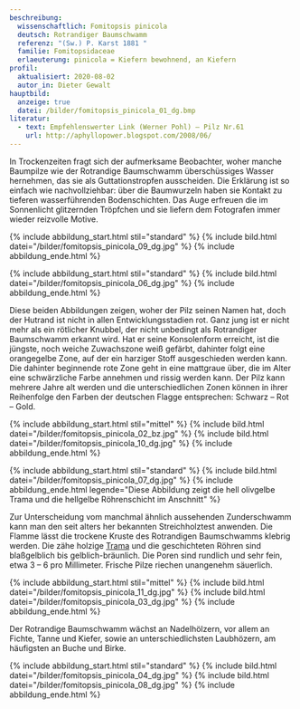 ```yaml
---
beschreibung:
  wissenschaftlich: Fomitopsis pinicola
  deutsch: Rotrandiger Baumschwamm
  referenz: "(Sw.) P. Karst 1881 "
  familie: Fomitopsidaceae
  erlaeuterung: pinicola = Kiefern bewohnend, an Kiefern
profil:
  aktualisiert: 2020-08-02
  autor_in: Dieter Gewalt
hauptbild:
  anzeige: true
  datei: /bilder/fomitopsis_pinicola_01_dg.bmp
literatur:
  - text: Empfehlenswerter Link (Werner Pohl) – Pilz Nr.61
    url: http://aphyllopower.blogspot.com/2008/06/
---
```

In Trockenzeiten fragt sich der aufmerksame Beobachter, woher manche Baumpilze wie der Rotrandige Baumschwamm überschüssiges Wasser hernehmen, das sie als Guttationstropfen ausscheiden. Die Erklärung ist so einfach wie nachvollziehbar: über die Baumwurzeln haben sie Kontakt zu tieferen wasserführenden Bodenschichten. Das Auge erfreuen die im Sonnenlicht glitzernden Tröpfchen und sie liefern dem Fotografen immer wieder reizvolle Motive.

{% include abbildung_start.html stil="standard" %}
{% include bild.html datei="/bilder/fomitopsis_pinicola_09_dg.jpg" %}
{% include abbildung_ende.html %}

{% include abbildung_start.html stil="standard" %}
{% include bild.html datei="/bilder/fomitopsis_pinicola_06_dg.jpg" %}
{% include abbildung_ende.html %}

Diese beiden Abbildungen zeigen, woher der Pilz seinen Namen hat, doch der Hutrand ist nicht in allen Entwicklungsstadien rot. Ganz jung ist er nicht mehr als ein rötlicher Knubbel, der nicht unbedingt als Rotrandiger Baumschwamm erkannt wird. Hat er seine Konsolenform erreicht, ist die jüngste, noch weiche Zuwachszone weiß gefärbt, dahinter folgt eine orangegelbe Zone, auf der ein harziger Stoff ausgeschieden werden kann. Die dahinter beginnende rote Zone geht in eine mattgraue über, die im Alter eine schwärzliche Farbe annehmen und rissig werden kann. Der Pilz kann mehrere Jahre alt werden und die unterschiedlichen Zonen können in ihrer Reihenfolge den Farben der deutschen Flagge entsprechen: Schwarz – Rot – Gold.

{% include abbildung_start.html stil="mittel" %}
{% include bild.html datei="/bilder/fomitopsis_pinicola_02_bz.jpg" %}
{% include bild.html datei="/bilder/fomitopsis_pinicola_10_dg.jpg" %}
{% include abbildung_ende.html %}

{% include abbildung_start.html stil="standard" %}
{% include bild.html datei="/bilder/fomitopsis_pinicola_07_dg.jpg" %}
{% include abbildung_ende.html legende="Diese Abbildung zeigt die hell olivgelbe Trama und die hellgelbe Röhrenschicht im Anschnitt" %}

Zur Unterscheidung vom manchmal ähnlich aussehenden Zunderschwamm kann man den seit alters her bekannten Streichholztest anwenden. Die Flamme lässt die trockene Kruste des Rotrandigen Baumschwamms klebrig werden. Die zähe holzige [Trama](Trama "Glossar") und die geschichteten Röhren sind blaßgelblich bis gelblich-bräunlich. Die Poren sind rundlich und sehr fein, etwa 3 – 6 pro Millimeter. Frische Pilze riechen unangenehm säuerlich.

{% include abbildung_start.html stil="mittel" %}
{% include bild.html datei="/bilder/fomitopsis_pinicola_11_dg.jpg" %}
{% include bild.html datei="/bilder/fomitopsis_pinicola_03_dg.jpg" %}
{% include abbildung_ende.html %}

Der Rotrandige Baumschwamm wächst an Nadelhölzern, vor allem an Fichte, Tanne und Kiefer, sowie an unterschiedlichsten Laubhözern, am häufigsten an Buche und Birke.

{% include abbildung_start.html stil="standard" %}
{% include bild.html datei="/bilder/fomitopsis_pinicola_04_dg.jpg" %}
{% include bild.html datei="/bilder/fomitopsis_pinicola_08_dg.jpg" %}
{% include abbildung_ende.html %}